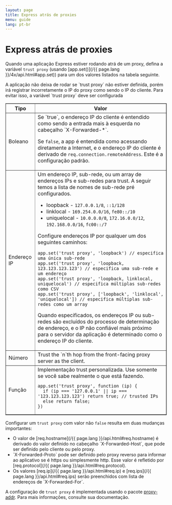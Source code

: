 ```yaml
---
layout: page
title: Express atrás de proxies
menu: guide
lang: pt-br
---
```


# Express atrás de proxies

Quando uma aplicação Express estiver rodando atrá de um proxy, defina a variável `trust proxy` (usando [app.set()](/{{ page.lang }}/4x/api.html#app.set)) para um dos valores listados na tabela seguinte.

<div class="doc-box doc-info" markdown="1">
A aplicação não deixa de rodar se `trust proxy` não estiver definida, porém irá registrar incorretamente o IP do proxy como sendo o IP do cliente. Para evitar isso, a variável `trust proxy` deve ser configurada
</div>

<table class="doctable" border="1" markdown="1">
  <thead><tr><th>Tipo</th><th>Valor</th></tr></thead>
  <tbody>
    <tr>
      <td>Boleano</td>
<td markdown="1">
Se `true`, o endereço IP do cliente é entendido como sendo a entrada mais à esquerda no cabeçalho `X-Forwarded-*`.  

Se `false`, a app é entendida como acessando diretamente a Internet, e o endereço IP do cliente é derivado de `req.connection.remoteAddress`. Este é a configuração padrão.
</td>
    </tr>
    <tr>
      <td>Endereço IP</td>
<td markdown="1">
Um endereço IP, sub-rede, ou um array de endereços IPs e sub-redes para trust. A seguir temos a lista de nomes de sub-rede pré configurados.

* loopback - `127.0.0.1/8`, `::1/128`
* linklocal - `169.254.0.0/16`, `fe80::/10`
* uniquelocal - `10.0.0.0/8`, `172.16.0.0/12`, `192.168.0.0/16`, `fc00::/7`

Configure endereços IP por qualquer um dos seguintes caminhos:  

<pre><code class="language-js">app.set('trust proxy', 'loopback') // especifica uma única sub-rede
app.set('trust proxy', 'loopback, 123.123.123.123') // especifica uma sub-rede e um endereço
app.set('trust proxy', 'loopback, linklocal, uniquelocal') // especifica múltiplas sub-redes como CSV
app.set('trust proxy', ['loopback', 'linklocal', 'uniquelocal']) // especifica múltiplas sub-redes como um array</code></pre>


Quando especificados, os endereços IP ou sub-redes são excluídos do processo de determinação de endereço, e o IP não confiável mais próximo para o servidor da aplicação é determinado como o endereço IP do cliente.
</td>
    </tr>
    <tr>
      <td>Número</td>
<td markdown="1">
Trust the `n`th hop from the front-facing proxy server as the client.
</td>
    </tr>
    <tr>
      <td>Função</td>
<td markdown="1">
Implementação trust personalizada. Use somente se você sabe realmente o que está fazendo.
<pre><code class="language-js">app.set('trust proxy', function (ip) {
  if (ip === '127.0.0.1' || ip === '123.123.123.123') return true; // trusted IPs
  else return false;
})</code></pre>
</td>
    </tr>
  </tbody>
</table>

Configurar um `trust proxy` com valor não `false` resulta em duas mudanças importantes:

<ul>
  <li markdown="1">O valor de [req.hostname](/{{ page.lang }}/api.html#req.hostname) é derivado do valor definido no cabeçalho `X-Forwarded-Host`, que pode ser definido pelo cliente ou pelo proxy.
  </li>
  <li markdown="1">`X-Forwarded-Proto` pode ser definido pelo proxy reverso para informar ao aplicativo se é https ou simplesmente http. Esse valor é refletido por [req.protocol](/{{ page.lang }}/api.html#req.protocol).
  </li>
  <li markdown="1">Os valores [req.ip](/{{ page.lang }}/api.html#req.ip) e [req.ips](/{{ page.lang }}/api.html#req.ips) serão preenchidos com lista de endereços de `X-Forwarded-For`.
  </li>
</ul>

A configuração de `trust proxy` é implementada usando o pacote [proxy-addr](https://www.npmjs.com/package/proxy-addr). Para mais informações, consulte sua documentação.
